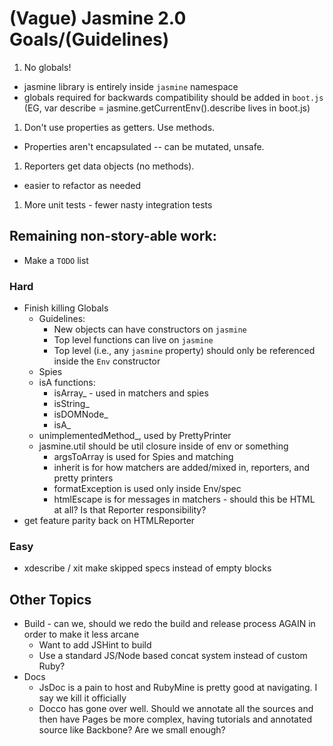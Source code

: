 # (Vague) Jasmine 2.0 Goals/(Guidelines)

1. No globals!
  * jasmine library is entirely inside `jasmine` namespace
  * globals required for backwards compatibility should be added in `boot.js` (EG, var describe = jasmine.getCurrentEnv().describe lives in boot.js)
1. Don't use properties as getters. Use methods.
  * Properties aren't encapsulated -- can be mutated, unsafe.
1. Reporters get data objects (no methods).
  * easier to refactor as needed
1. More unit tests - fewer nasty integration tests

## Remaining non-story-able work:
* Make a `TODO` list

### Hard
* Finish killing Globals
  * Guidelines:
    * New objects can have constructors on `jasmine`
    * Top level functions can live on `jasmine`
    * Top level (i.e., any `jasmine` property) should only be referenced inside the `Env` constructor
  * Spies
  * isA functions:
    * isArray_ - used in matchers and spies
    * isString_
    * isDOMNode_
    * isA_
  * unimplementedMethod_, used by PrettyPrinter
  * jasmine.util should be util closure inside of env or something
    * argsToArray is used for Spies and matching
    * inherit is for how matchers are added/mixed in, reporters, and pretty printers
    * formatException is used only inside Env/spec
    * htmlEscape is for messages in matchers - should this be HTML at all? Is that Reporter responsibility?
* get feature parity back on HTMLReporter

### Easy
* xdescribe / xit make skipped specs instead of empty blocks

## Other Topics

* Build - can we, should we redo the build and release process AGAIN in order to make it less arcane
  * Want to add JSHint to build
  * Use a standard JS/Node based concat system instead of custom Ruby?
* Docs
  * JsDoc is a pain to host and RubyMine is pretty good at navigating. I say we kill it officially
  * Docco has gone over well. Should we annotate all the sources and then have Pages be more complex, having tutorials and annotated source like Backbone? Are we small enough?
